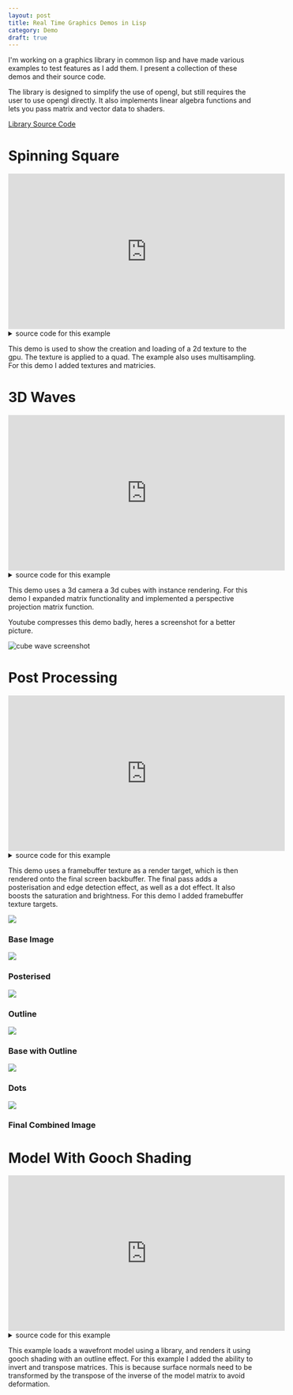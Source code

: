 ```yaml
---
layout: post
title: Real Time Graphics Demos in Lisp
category: Demo
draft: true
---
```


I'm working on a graphics library in common lisp and have made 
various examples to test features as I add them.
I present a collection of these demos and their source code.

The library is designed to simplify the use of opengl,
but still requires the user to use opengl directly.
It also implements linear algebra functions and
lets you pass matrix and vector data to shaders.

<!-- more -->

[Library Source Code](https://github.com/NoamZeise/gficl)

# Spinning Square

<iframe width="560" height="315" src="https://www.youtube.com/embed/2GTn9IAMN3k?si=BMVG5k4tusJUWiXD" title="YouTube video player" frameborder="0" allow="accelerometer; autoplay; clipboard-write; encrypted-media; gyroscope; picture-in-picture; web-share" referrerpolicy="strict-origin-when-cross-origin" allowfullscreen></iframe>

<details>
<summary> source code for this example </summary>
<pre class="highlight"> <code>
(in-package :gficl-examples.quad-spin)

(defparameter *samples* 1)

(defparameter *fb-attachments*
  (list (gficl:make-attachment-description :color-attachment0)
	(gficl:make-attachment-description :depth-stencil-attachment)))
(defparameter *fb* nil)

;; shader
(defparameter *shader* nil)
;; shader input
(defparameter *vertex-format*
  (gficl:make-vertex-form
   (list (gficl:make-vertex-slot 2 :float)
	 (gficl:make-vertex-slot 2 :float))))
;; shader code
(defparameter *vert-shader*
  "#version 330
layout (location = 0) in vec2 vertex;
layout (location = 1) in vec2 inTexCoords;

out vec2 TexCoords;

uniform mat4 model;
uniform mat4 projection;

void main() {
    TexCoords = inTexCoords;
    gl_Position = projection * model * vec4(vertex, 0, 1);
}")
(defparameter *frag-shader*
  "#version 330

in vec2 TexCoords;
out vec4 colour;

uniform sampler2D tex;

void main() {
  colour = texture(tex, TexCoords);
}")
;; shader data
(defparameter *projection* nil)

;; object data
(defparameter *quad* nil)

(defparameter *tex* nil)
(defparameter *model* nil)
(defparameter *rot* nil)

(defparameter *bg-tex* nil)
(defparameter *bg-model* nil)

(defun setup ()
  (setf *shader* (gficl:make-shader *vert-shader* *frag-shader*))
  (gl:clear-color 0 0 0 0)
  (setf *samples* (min 16 (gl:get-integer :max-samples)))
  (if (> *samples* 1) (gl:enable :multisample))
  (setf *fb* nil)
  
  (resize (gficl:window-width) (gficl:window-height))
  (gl:enable :depth-test)
  
  (setf *quad*
	(gficl:make-vertex-data
	 *vertex-format*
	 '(((0 0) (0 0))
	   ((1 0) (1 0))
	   ((1 1) (1 1))
	   ((0 1) (0 1)))
	 '(0 3 2 2 1 0)))
  (setf *tex*
	(gficl:make-texture-with-fn
	 10 10
	 #'(lambda (x y) (list (floor (* 255 (/ x 10))) (floor (* 255 (/ y 10))) 255 255))))
  (setf *bg-tex*
	(gficl:make-texture-with-fn
	 1000 1000
	 #'(lambda (x y)
	     (list (floor (* 200 (abs (sin (* x 0.002))))) (floor (* 200 (abs (cos (* y 0.002)))))
		   200 255))))
  
  (setf *model* (gficl:make-matrix))
  (setf *rot* 0))

(defun resize (w h)
  (if *fb* (gficl:delete-gl *fb*))
  (setf *fb* (gficl:make-framebuffer *fb-attachments* w h *samples*))
  (setf *bg-model* (gficl:scale-matrix (list w h 1)))
  (setf *projection* (gficl:screen-orthographic-matrix
    (gficl:window-width) (gficl:window-height))))

(defun cleanup ()
  (gficl:delete-gl *tex*)
  (gficl:delete-gl *bg-tex*)
  (gficl:delete-gl *shader*)
  (if *fb* (gficl:delete-gl *fb*))
  (gficl:delete-gl *quad*))

(defun render ()
  (gficl:with-render   
   (gficl:bind-gl *fb*)
   (gl:clear :color-buffer :depth-buffer)
   
   (gficl:bind-gl *shader*)
   (gl:active-texture :texture0)
   (gficl:bind-matrix *shader* "projection" *projection*)
   (gficl:bind-matrix *shader* "model" *model*)
   (gficl:bind-gl *tex*)
   (gficl:draw-vertex-data *quad*)
   (gficl:bind-matrix *shader* "model" *bg-model*)
   (gficl:bind-gl *bg-tex*)
   (gficl:draw-vertex-data *quad*)

   (gficl:blit-framebuffers *fb* 0 (gficl:window-width) (gficl:window-height))))

(defun update ()
  (gficl:with-update (dt)
    (if (gficl:key-pressed :escape) (glfw:set-window-should-close))		     
    (if (gficl:key-pressed :f) (gficl:toggle-fullscreen))
    (setf *rot* (+ *rot* (* dt 1)))
    (setf *model*
	  (let* ((w (gficl:window-width))
		 (h (gficl:window-height))
		 (size (* 0.7 (min w h)))
		 (half (/ size 2)))
	    (gficl:*mat
	     (gficl:translation-matrix (list (- (/ w 2) half) (- (/ h 2) half) 0.1))
	     (gficl:translation-matrix (list half half 0))
	     (gficl:2d-rotation-matrix *rot*)
	     (gficl:translation-matrix (list (- half) (- half) 0))
	     (gficl:scale-matrix (list size size 1)))))))

(defun run ()
  (gficl:with-window
   (:title "spinning quad" :width 500 :height 500 :resize-callback #'resize)
   (setup)
    (loop until (gficl:closed-p)
	  do (update)
	  do (render))
    (cleanup)))
</code></pre></details>

This demo is used to show the creation and loading of a 2d
texture to the gpu. The texture is applied to a quad. 
The example also uses multisampling. 
For this demo I added textures and matricies.

# 3D Waves

<iframe width="560" height="315" src="https://www.youtube.com/embed/TmYnBcqdzwE?si=AMYwcXk7-Oaje-jX" title="YouTube video player" frameborder="0" allow="accelerometer; autoplay; clipboard-write; encrypted-media; gyroscope; picture-in-picture; web-share" referrerpolicy="strict-origin-when-cross-origin" allowfullscreen></iframe>

<details>
<summary> source code for this example </summary>
<pre class="highlight"> <code>
(in-package :gficl-examples.cube-wave)

(defparameter *cube-data*
  (list :verts
	'(((-1 -1 -1))
	  ((-1 -1  1))
	  ((-1  1 -1))
	  ((-1  1  1))
	  (( 1 -1 -1))
	  (( 1 -1  1))
	  (( 1  1 -1))
	  (( 1  1  1)))
	:indices
	'(2 1 0 1 2 3
	  4 5 6 7 6 5
	  0 1 4 5 4 1
	  6 3 2 3 6 7
	  4 2 0 2 4 6
	  1 3 5 7 5 3)))

(defparameter *main-vert-code*
  "#version 330
layout (location = 0) in vec3 vertex;

out vec3 pos;
out vec3 localpos;

uniform mat4 model;
uniform mat4 view;
uniform mat4 projection;

uniform int dim;
uniform float time;

float height(float x, float y) {
 return 0.4*length(vec3(x, 0, y))
      + 0.4*cos(4*time + (x * 0.7))
      + 0.4*sin(4*time + (y * 0.7)) 
      + 1*sin(1*time + (x * 0.3))
      + 3*sin(0.4*time + (x * 0.1))
      + 3*cos(0.4*time + (y * 0.1))
      - 14;
}

void main() {
 localpos = vec3(model * vec4(vertex, 1));
 int x = 2 * (gl_InstanceID / dim) - dim;
 int y = 2 * (gl_InstanceID % dim) - dim;
 pos = vec3(x, height(x, y), y) + localpos;
 gl_Position = projection * view * vec4(pos, 1);}")

(defparameter *main-frag-code*
  "#version 330
in vec3 pos;
in vec3 localpos;
out vec4 colour;

void main() {
  colour = vec4(localpos.y * 0.2 - 0.45);
  colour += vec4(sin(0.05*pos.x), 2*sin(0.02*pos.y), sin(0.05*pos.z), 1);
  colour *= sinh(localpos.x - localpos.z)*0.04 + 1;}")

(defparameter *cube* nil)
(defparameter *fb* nil)
(defparameter *main-shader* nil)

(defparameter *view* nil)

;; camera
(defparameter *forward* nil)
(defparameter *position* nil)
(defparameter *target* nil)
(defparameter *world-up* nil)

(defparameter *time* nil)
(defparameter *cubes-dim* nil)

(defun setup ()
  (setf *cube* (gficl:make-vertex-data
		(gficl:make-vertex-form (list (gficl:make-vertex-slot 3 :float)))
		(getf *cube-data* :verts) (getf *cube-data* :indices)))
  (setf *main-shader* (gficl:make-shader *main-vert-code* *main-frag-code*))
  (setf *cubes-dim* 50)
  (gficl:bind-gl *main-shader*)
  (gl:uniformi (gficl:shader-loc *main-shader* "dim") *cubes-dim*)
  (gficl:bind-matrix *main-shader* "model" (gficl:scale-matrix '(1 5 1)))
  
  (setf *fb* nil)
  (resize (gficl:window-width) (gficl:window-height))
  (setf *view* (gficl:make-matrix))

  (setf *world-up* (gficl:make-vec '(0 1 0)))
  (setf *position* (gficl:make-vec'(20 14 20)))
  (setf *target* (gficl:make-vec '(0 -20 0)))
  (setf *time* 0)
  (update-view 0)
  (gl:enable :cull-face :depth-test :multisample))

(defun resize (w h)
  (gficl:bind-gl *main-shader*)
  (gficl:bind-matrix *main-shader* "projection"
    (gficl::screen-perspective-matrix w h (* pi 0.4) 0.1))
  (if *fb* (gficl:delete-gl *fb*))
  (setf *fb* (gficl:make-framebuffer
	      (list (gficl:make-attachment-description :color-attachment0)
		    (gficl:make-attachment-description :depth-stencil-attachment))
	      w h (min 4 (gl:get-integer :max-samples)))))

(defun cleanup ()
  (gficl:delete-gl *cube*)
  (gficl:delete-gl *main-shader*)
  (gficl:delete-gl *fb*))

(defun update-view (dt)
  (setf *position*
	(gficl:quat-conjugate-vec (gficl:make-unit-quat (* 0.1 dt) *world-up*) *position*))
  (setf *forward* (gficl:-vec *target* *position*))
  (setf *view* (gficl::view-matrix *position* *forward* *world-up*)))

(defun update ()
  (gficl:with-update (dt)
    (setf *time* (+ *time* dt))
    
    (gficl:map-keys-pressed
     ((:escape (glfw:set-window-should-close))
      (:f (gficl:toggle-fullscreen))))
    
    (gficl:map-keys-down
     ((:up (setf *position*   (gficl:+vec *position* (gficl:*vec (*  0.2 dt) *forward*))))	
      (:down (setf *position* (gficl:+vec *position* (gficl:*vec (* -0.2 dt) *forward*))))
      (:space
       (setf *position*
	     (gficl:+vec *position*
			 (gficl:*vec (* 0.3 dt (gficl:magnitude *forward*)) *world-up*))))
      (:left-shift
       (setf *position*
	     (gficl:+vec *position*
			 (gficl:*vec (* -0.3 dt (gficl:magnitude *forward*)) *world-up*))))))      
    (update-view dt)))

(defun draw ()
  (gficl:with-render
   (gficl:bind-gl *fb*)
   (gl:clear :color-buffer :depth-buffer)
   (gficl:bind-gl *main-shader*)
   (gficl:bind-matrix *main-shader* "view" *view*)
   (gl:uniformf (gficl:shader-loc *main-shader* "time") *time*)
   (gficl:draw-vertex-data *cube* :instances (* *cubes-dim* *cubes-dim*))
   (gficl:blit-framebuffers *fb* 0 (gficl:window-width) (gficl:window-height))))

(defun run ()
  (gficl:with-window
   (:title "cube-waves" :width 600 :height 400 :resize-callback #'resize)
   (setup)
   (loop until (gficl:closed-p)
	 do (update)
	 do (draw))
   (cleanup)))
</code></pre></details>

This demo uses a 3d camera a 3d cubes with instance rendering. 
For this demo I expanded matrix functionality and implemented
a perspective projection matrix function. 

Youtube compresses this demo badly, 
heres a screenshot for a better picture.

![cube wave screenshot](/assets/img/posts/gficl-demos/cube-wave.png)

# Post Processing

<iframe width="560" height="315" src="https://www.youtube.com/embed/4DxTZkbhUhw?si=fqvUKl2Ully45i6-" title="YouTube video player" frameborder="0" allow="accelerometer; autoplay; clipboard-write; encrypted-media; gyroscope; picture-in-picture; web-share" referrerpolicy="strict-origin-when-cross-origin" allowfullscreen></iframe>

<details>
<summary> source code for this example </summary>
<pre class="highlight"> <code>
(in-package :gficl-examples.post-processing)

(defparameter *main-vert*
  "#version 330
layout (location = 0) in vec3 position;

uniform mat4 model;
uniform mat4 view;
uniform mat4 projection;

out vec3 pos;

void main() {
  pos = position;
  gl_Position = projection * view * model * vec4(pos, 1);
}")

(defparameter *main-frag*
  "#version 330
in vec3 pos;
out vec4 colour;

void main() {
   vec3 p = (pos + vec3(3)) * 0.2;
   colour = vec4(p.x, p.y, p.z, 1);
}")

(defparameter *post-vert*
  "#version 330
out vec2 uv;
uniform mat4 transform;
void main() {
  uv = vec2((gl_VertexID << 1) & 2, gl_VertexID & 2);
  gl_Position = transform * vec4(uv * 2.0f - 1.0f, 0.0f, 1.0f);
}")

(defparameter *post-frag*
  "#version 330
in vec2 uv;
out vec4 colour;
uniform sampler2D screen;
void main() { 
  if(uv.x > 1 || uv.y > 1 || uv.x < 0 || uv.y < 0) discard;

  // posterise
  colour = texture(screen, uv);
  int colour_count = 8;
  colour *= colour_count;
  for(int i = 0; i < 4; i++)
    colour[i] = floor(colour[i]);
  colour /= colour_count;
  
  // edge detection
  mat3 edge_ker = mat3(
      1,  1, 1,
      1, -8, 1,
      1,  1, 1
  );  
  float offset = 1.0/200;
  float edge_intensity = 0;
  for(int x = 0; x < 3; x++) {
    for(int y = 0; y < 3; y++) {
      vec4 col = texture(screen, uv + (x-1) * vec2(offset,0) 
                                    + (y-1) * vec2(0,offset));
      edge_intensity += ((col.r + col.g + col.b)/3) * edge_ker[x][y];
    }
  } 
  edge_intensity = step(0.1, edge_intensity);
  colour *= vec4(1) - vec4(edge_intensity);

  // dot pattern
  float amount = 800;
  colour *= 1.1;
  colour += 0.1f;
  colour *= step(0.1, sin(uv.x*amount*1.4) + cos(uv.y*amount))*0.6 + 0.4;
}")

(defparameter *cube-data*
  (list :verts
	'(((-1 -1 -1))
	  ((-1 -1  1))
	  ((-1  1 -1))
	  ((-1  1  1))
	  (( 1 -1 -1))
	  (( 1 -1  1))
	  (( 1  1 -1))
	  (( 1  1  1)))
	:indices
	'(2 1 0 1 2 3
	  4 5 6 7 6 5
	  0 1 4 5 4 1
	  6 3 2 3 6 7
	  4 2 0 2 4 6
	  1 3 5 7 5 3)))

(defparameter *samples* nil)

;; normal render
(defparameter *target-width* 1000)
(defparameter *target-height* 700)
(defparameter *fixed-target* nil)
(defparameter *offscreen-w* nil)
(defparameter *offscreen-h* nil)
(defparameter *main-shader* nil)
(defparameter *offscreen-fb* nil)
(defparameter *resolve-fb* nil)

;; post-processing 
(defparameter *dummy-vert* nil)
(defparameter *post-shader* nil)

;; scene
(defparameter *cube* nil)
(defparameter *world-up* (gficl:make-vec '(0 0 1)))
(defparameter *position* nil)
(defparameter *target* nil)

(defun setup ()
  (setf *fixed-target* t)
  (setf *resolve-fb* nil)
  (setf *offscreen-fb* nil)
  (setf *samples* (min 8 (gl:get-integer :max-samples)))  
  (setf *main-shader* (gficl:make-shader *main-vert* *main-frag*))
  (gficl:bind-gl *main-shader*)
  (gficl:bind-matrix *main-shader* "model" (gficl:make-matrix))

  (setf *cube* (gficl:make-vertex-data
		(gficl:make-vertex-form (list (gficl:make-vertex-slot 3 :float)))
		(getf *cube-data* :verts) (getf *cube-data* :indices)))
  
  (setf *post-shader* (gficl:make-shader *post-vert* *post-frag*))
  (gficl:bind-gl *post-shader*)
  (gl:uniformi (gficl:shader-loc *post-shader* "screen") 0)

  (setf *dummy-vert*
	(gficl:make-vertex-data (gficl:make-vertex-form (list (gficl:make-vertex-slot 1 :int)))
				'(((0))) '(0 0 0)))

  (setf *position* (gficl:make-vec '(5 2 3)))
  (setf *target* (gficl:make-vec '(0 0 0)))
  (if *fixed-target* (make-offscreen *target-width* *target-height*))
  (resize (gficl:window-width) (gficl:window-height)))

(defun resize (w h)
  (if (not *fixed-target*) (make-offscreen w h))
  (gficl:bind-gl *post-shader*)
  (gficl:bind-matrix *post-shader* "transform"
		     (gficl:target-resolution-matrix *offscreen-w* *offscreen-h* w h)))

(defun make-offscreen (w h)
  (setf *offscreen-w* w)
  (setf *offscreen-h* h)
  (if *resolve-fb* (gficl:delete-gl *resolve-fb*))
  (setf *resolve-fb* nil)
  (if (> *samples* 1)
      (setf *resolve-fb*
	    (gficl:make-framebuffer
	     (list (gficl:make-attachment-description :color-attachment0 :texture))
	     w h)))
  (if *offscreen-fb* (gficl:delete-gl *offscreen-fb*))
  (setf *offscreen-fb* nil)
  (setf *offscreen-fb*
	(gficl:make-framebuffer
	 (list (gficl:make-attachment-description :color-attachment0
						  (if *resolve-fb* :renderbuffer :texture))
	       (gficl:make-attachment-description :depth-stencil-attachment))
	 w h *samples*))
  (gficl:bind-gl *main-shader*)
  (gficl:bind-matrix *main-shader* "projection"
		     (gficl:screen-perspective-matrix w h 1 0.1)))

(defun cleanup ()
  (gficl:delete-gl *cube*)
  (if *resolve-fb* (gficl:delete-gl *resolve-fb*))
  (gficl:delete-gl *offscreen-fb*)  
  (gficl:delete-gl *main-shader*)
  (gficl:delete-gl *post-shader*)
  (gficl:delete-gl *dummy-vert*))

(defun update ()
  (gficl:with-update (dt)
    (gficl:map-keys-pressed
     ((:escape (glfw:set-window-should-close))
      (:f (gficl:toggle-fullscreen))))
    (gficl:bind-gl *main-shader*)
    (setf *position* (gficl:rotate-vec *position* (* dt 0.3) *world-up*))    
    (gficl:bind-matrix *main-shader* "view"
		       (gficl:view-matrix *position* (gficl:-vec '(0 0 0) *position*) *world-up*))))

(defun draw ()
  (gficl:with-render
   (draw-offscreen)
   (draw-post)))

(defun draw-offscreen ()
  (gficl:bind-gl *offscreen-fb*)
  (gl:viewport 0 0 *offscreen-w* *offscreen-h*)
  (gl:clear-color 0.4 0.5 0 0)
  (gl:clear :color-buffer :depth-buffer)
  (gl:enable :depth-test)
  (if *resolve-fb* (gl:enable :multisample))
  (gficl:bind-gl *main-shader*)
  (gficl:draw-vertex-data *cube*)
  (if *resolve-fb*
      (gficl:blit-framebuffers *offscreen-fb* *resolve-fb* *offscreen-w* *offscreen-h*)))

(defun draw-post ()
  (gl:bind-framebuffer :framebuffer 0)
  (gl:viewport 0 0 (gficl:window-width) (gficl:window-height))
  (gl:clear-color 0 0 0 0)
  (gl:clear :color-buffer)
  (gl:disable :depth-test :multisample)
  (gficl:bind-gl *post-shader*)
  (gl:active-texture :texture0)
  (gl:bind-texture :texture-2d
		   (gficl:framebuffer-texture-id (if *resolve-fb* *resolve-fb* *offscreen-fb*) 0))
  (gficl:bind-gl *dummy-vert*)
  (gl:draw-arrays :triangles 0 3))

(defun run ()
  (gficl:with-window
   (:title "post processing"
	   :width *target-width* :height *target-height* :resize-callback #'resize)
   (setup)
   (loop until (gficl:closed-p)
	 do (update)
	 do (draw))
   (cleanup)))
</code></pre></details>

This demo uses a framebuffer texture as a render target,
which is then rendered onto the final screen backbuffer.
The final pass adds a posterisation and edge detection effect,
as well as a dot effect. It also boosts the saturation and brightness.
For this demo I added framebuffer texture targets.

<div class="container">
<div class="item">
  <img src="/assets/img/posts/gficl-demos/pp-base.png">
  <h3>Base Image</h3>
</div>
<div class="item">
  <img src="/assets/img/posts/gficl-demos/pp-posterise.png">
  <h3>Posterised</h3>
</div>
<div class="item">
  <img src="/assets/img/posts/gficl-demos/pp-outline.png">
  <h3>Outline</h3>
</div>
<div class="item">
  <img src="/assets/img/posts/gficl-demos/pp-outline-combined.png">
  <h3>Base with Outline</h3>
</div>
<div class="item">
  <img src="/assets/img/posts/gficl-demos/pp-dots.png">
  <h3>Dots</h3>
</div>
<div class="item">
  <img src="/assets/img/posts/gficl-demos/pp-final.png">
  <h3>Final Combined Image</h3>
</div>
</div>

# Model With Gooch Shading

<iframe width="560" height="315" src="https://www.youtube.com/embed/7oUUJJcnfLg?si=GZyqjJKK29EUcSJz" title="YouTube video player" frameborder="0" allow="accelerometer; autoplay; clipboard-write; encrypted-media; gyroscope; picture-in-picture; web-share" referrerpolicy="strict-origin-when-cross-origin" allowfullscreen></iframe>

<details>
<summary> source code for this example </summary>
<pre class="highlight"> <code>
(in-package :gficl-examples.model-loading)

(defparameter *bunny-path* #p"examples/assets/bunny.obj")

(defparameter *vertex-data-form*
	      (gficl:make-vertex-form
	       (list (gficl:make-vertex-slot 3 :float)
		     (gficl:make-vertex-slot 3 :float))))

(defparameter *main-vert-code*
	      "#version 330
layout (location = 0) in vec3 vertex;
layout (location = 1) in vec3 normal;

out vec3 pos;
out vec3 normal_vec;

uniform mat4 model;
uniform mat4 normal_mat;
uniform mat4 view;
uniform mat4 projection;

void main() {
 vec4 world_pos = model * vec4(vertex, 1);
 pos = vec3(world_pos);
 normal_vec = vec3(normal_mat * vec4(normal, 1));
 gl_Position = projection * view * world_pos;}")

(defparameter *main-frag-code*
  "#version 330
in vec3 pos;
in vec3 normal_vec;
out vec4 colour;

uniform vec3 cam;

void main() {
  // shading constants
  vec3 object_colour = vec3(1);
  vec3 cool = vec3(0.2, 0, 0.55) + 0.25*object_colour;
  vec3 warm = vec3(0.5, 0.3, 0) + 0.5*object_colour;
  vec3 highlight = vec3(1, 0.8, 0.2);
  float specular = 30.0f;
  
  vec3 n = normalize(normal_vec);
  vec3 l = -vec3(0, 0.2, -1); // light direction
  vec3 v = normalize(cam - pos);

  // gooch shading
  float t = (dot(n,l) + 1)/2.0;
  vec3 r = -reflect(l,n);
  float s = clamp(pow(dot(r,v), specular), 0, 1);
  vec3 base = mix(cool, warm,  t);
  vec3 shaded = mix(base, highlight, s);
  
  // edge outline
  float edge_amount = dot(n, v);
  float thickness = 0.23;
  edge_amount = clamp(edge_amount, 0, thickness)*(1/thickness);
  vec3 edge = vec3(edge_amount);

  colour = vec4(shaded*edge, 1);
}")

(defparameter *bunny* nil)
(defparameter *fb* nil)
(defparameter *main-shader* nil)

(defparameter *view* nil)

;; camera
(defparameter *forward* nil)
(defparameter *position* nil)
(defparameter *target* nil)
(defparameter *world-up* nil)

(defun setup ()
  (let* ((bunny-mesh (car (obj:extract-meshes (obj:parse (probe-file *bunny-path*))))))
    (setf *bunny* (gficl:make-vertex-data-from-vectors
		   *vertex-data-form*
		   (obj:vertex-data bunny-mesh)
		   (obj:index-data bunny-mesh))))
  (setf *main-shader* (gficl:make-shader *main-vert-code* *main-frag-code*))
  (gl:clear-color 0.8 0.5 0 0)
  (gficl:bind-gl *main-shader*)
  (let ((mat (gficl:scale-matrix '(5 5 5))))
    (gficl:bind-matrix *main-shader* "model" mat)
    (gficl:bind-matrix *main-shader* "normal_mat"
		       (gficl:transpose-matrix
			(gficl:inverse-matrix mat))))
  
  (setf *fb* nil)
  (resize (gficl:window-width) (gficl:window-height))
  (setf *view* (gficl:make-matrix))

  (setf *world-up* (gficl:make-vec '(0 1 0)))
  (setf *position* (gficl:make-vec'(5 1 5)))
  (setf *target* (gficl:make-vec '(0 0 0)))
  (update-view 0)
  (gl:enable :cull-face :depth-test :multisample)
  (gl:cull-face :front))

(defun resize (w h)
  (gficl:bind-gl *main-shader*)
  (gficl:bind-matrix *main-shader* "projection"
    (gficl::screen-perspective-matrix w h (* pi 0.4) 0.1))
  (if *fb* (gficl:delete-gl *fb*))
  (setf *fb* (gficl:make-framebuffer
	      (list (gficl:make-attachment-description :color-attachment0)
		    (gficl:make-attachment-description :depth-stencil-attachment))
	      w h (min 4 (gl:get-integer :max-samples)))))

(defun cleanup ()
  (gficl:delete-gl *bunny*)
  (gficl:delete-gl *main-shader*)
  (gficl:delete-gl *fb*))

(defun update-view (dt)
  (setf *position*
	(gficl:quat-conjugate-vec (gficl:make-unit-quat (* 0.1 dt) *world-up*) *position*))
  (setf *forward* (gficl:-vec *target* *position*))
  (setf *view* (gficl::view-matrix *position* *forward* *world-up*)))

(defun update ()
  (gficl:with-update (dt)
    
    (gficl:map-keys-pressed
     ((:escape (glfw:set-window-should-close))
      (:f (gficl:toggle-fullscreen))))
    
    (gficl:map-keys-down
     ((:up (setf *position*   (gficl:+vec *position* (gficl:*vec (*  0.2 dt) *forward*))))	
      (:down (setf *position* (gficl:+vec *position* (gficl:*vec (* -0.2 dt) *forward*))))
      (:space
       (setf *position*
	     (gficl:+vec *position*
			 (gficl:*vec (* 0.3 dt (gficl:magnitude *forward*)) *world-up*))))
      (:left-shift
       (setf *position*
	     (gficl:+vec *position*
			 (gficl:*vec (* -0.3 dt (gficl:magnitude *forward*)) *world-up*))))))      
    (update-view dt)))

(defun draw ()
  (gficl:with-render
   (gficl:bind-gl *fb*)
   (gl:clear :color-buffer :depth-buffer)
   (gficl:bind-gl *main-shader*)
   (gficl:bind-matrix *main-shader* "view" *view*)
   (gficl::internal-bind-vec *main-shader* "cam" *position*)
   (gficl:draw-vertex-data *bunny*)
   (gficl:blit-framebuffers *fb* 0 (gficl:window-width) (gficl:window-height))))

(defun run ()
  (gficl:with-window
   (:title "bunny viewer" :width 600 :height 400 :resize-callback #'resize)
   (setup)
   (loop until (gficl:closed-p)
	 do (update)
	 do (draw))
   (cleanup)))
</code></pre></details>

This example loads a wavefront model using a library,
and renders it using gooch shading with an outline effect.
For this example I added the ability to invert and transpose matrices.
This is because surface normals need to be transformed 
by the transpose of the inverse of the model matrix to avoid deformation.
